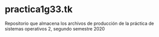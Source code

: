 # practica1g33.tk

Repositorio que almacena los archivos de producción de la práctica de sistemas operativos 2, segundo semestre 2020
